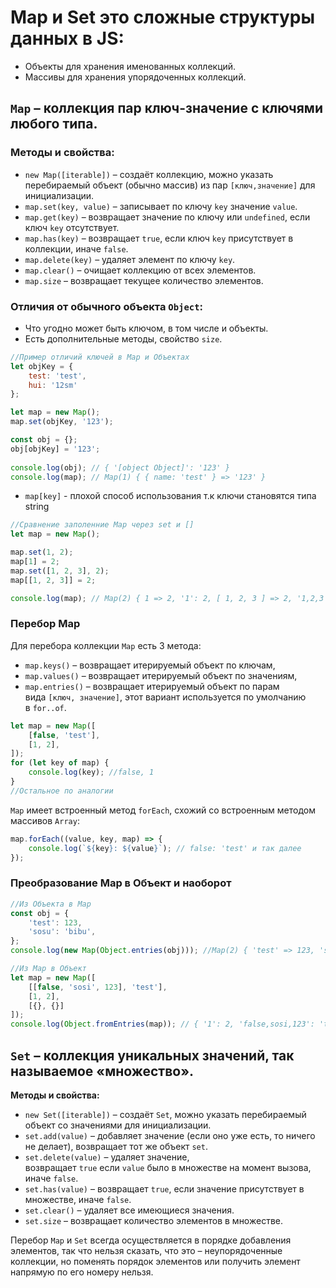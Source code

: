 # Map и Set это cложные структуры данных в JS:
-   Объекты для хранения именованных коллекций.
-   Массивы для хранения упорядоченных коллекций.
## `Map` – коллекция пар ключ-значение с ключями любого типа.
### Методы и свойства:
-   `new Map([iterable])` – создаёт коллекцию, можно указать перебираемый объект (обычно массив) из пар `[ключ,значение]` для инициализации.
-   `map.set(key, value)` – записывает по ключу `key` значение `value`.
-   `map.get(key)` – возвращает значение по ключу или `undefined`, если ключ `key` отсутствует.
-   `map.has(key)` – возвращает `true`, если ключ `key` присутствует в коллекции, иначе `false`.
-   `map.delete(key)` – удаляет элемент по ключу `key`.
-   `map.clear()` – очищает коллекцию от всех элементов.
-   `map.size` – возвращает текущее количество элементов.

### Отличия от обычного объекта `Object`:
-   Что угодно может быть ключом, в том числе и объекты.
-   Есть дополнительные методы, свойство `size`.
```js
//Пример отличий ключей в Map и Объектах
let objKey = {
    test: 'test',
    hui: '12sm'
};

let map = new Map();
map.set(objKey, '123');

const obj = {};
obj[objKey] = '123';
  
console.log(obj); // { '[object Object]': '123' }
console.log(map); // Map(1) { { name: 'test' } => '123' }
```
- `map[key]` - плохой способ использования т.к ключи становятся типа string
```js
//Сравнение заполенние Map через set и []
let map = new Map();

map.set(1, 2);
map[1] = 2;
map.set([1, 2, 3], 2);
map[[1, 2, 3]] = 2;

console.log(map); // Map(2) { 1 => 2, '1': 2, [ 1, 2, 3 ] => 2, '1,2,3': 2 }
```
### Перебор Map
Для перебора коллекции `Map` есть 3 метода:
-   `map.keys()` – возвращает итерируемый объект по ключам,
-   `map.values()` – возвращает итерируемый объект по значениям,
-   `map.entries()` – возвращает итерируемый объект по парам вида `[ключ, значение]`, этот вариант используется по умолчанию в `for..of`.
```js
let map = new Map([
    [false, 'test'],
    [1, 2],
]);
for (let key of map) {
    console.log(key); //false, 1
}
//Остальное по аналогии
```
`Map` имеет встроенный метод `forEach`, схожий со встроенным методом массивов `Array`:
```js
map.forEach((value, key, map) => { 
	console.log(`${key}: ${value}`); // false: 'test' и так далее 
});
```
### Преобразование Map в Объект и наоборот
```js
//Из Объекта в Map
const obj = {
    'test': 123,
    'sosu': 'bibu',
};
console.log(new Map(Object.entries(obj))); //Map(2) { 'test' => 123, 'sosu' => 'bibu' }

//Из Map в Объект
let map = new Map([
    [[false, 'sosi', 123], 'test'],
    [1, 2],
    [{}, {}]
]);
console.log(Object.fromEntries(map)); // { '1': 2, 'false,sosi,123': 'test', '[object Object]': {} }
```

## `Set` – коллекция уникальных значений, так называемое «множество».
**Методы и свойства:**
-   `new Set([iterable])` – создаёт `Set`, можно указать перебираемый объект со значениями для инициализации.
-   `set.add(value)` – добавляет значение (если оно уже есть, то ничего не делает), возвращает тот же объект `set`.
-   `set.delete(value)` – удаляет значение, возвращает `true` если `value` было в множестве на момент вызова, иначе `false`.
-   `set.has(value)` – возвращает `true`, если значение присутствует в множестве, иначе `false`.
-   `set.clear()` – удаляет все имеющиеся значения.
-   `set.size` – возвращает количество элементов в множестве.

Перебор `Map` и `Set` всегда осуществляется в порядке добавления элементов, так что нельзя сказать, что это – неупорядоченные коллекции, но поменять порядок элементов или получить элемент напрямую по его номеру нельзя.
